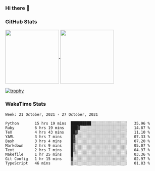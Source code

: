 ### Hi there 👋

### GitHub Stats

<a href="https://github.com/anuraghazra/github-readme-stats">
  <img align="center" height="170px" src="https://github-readme-stats.vercel.app/api/top-langs/?username=tksfjt1024&layout=compact&count_private=true&show_icons=true&show_icons=true&theme=graywhite" />
</a>
<a href="https://github.com/anuraghazra/github-readme-stats">
  <img align="center" height="170px" src="https://github-readme-stats.vercel.app/api?username=tksfjt1024&count_private=true&show_icons=true&show_icons=true&theme=graywhite" />
</a>

[![trophy](https://github-profile-trophy.vercel.app/?username=tksfjt1024)](https://github.com/ryo-ma/github-profile-trophy)

### WakaTime Stats

<!--START_SECTION:waka-->
```text
Week: 21 October, 2021 - 27 October, 2021

Python       15 hrs 19 mins  █████████░░░░░░░░░░░░░░░░   35.96 % 
Ruby         6 hrs 19 mins   ███▓░░░░░░░░░░░░░░░░░░░░░   14.87 % 
TeX          4 hrs 43 mins   ██▓░░░░░░░░░░░░░░░░░░░░░░   11.10 % 
YAML         3 hrs 7 mins    █▓░░░░░░░░░░░░░░░░░░░░░░░   07.33 % 
Bash         3 hrs 4 mins    █▓░░░░░░░░░░░░░░░░░░░░░░░   07.20 % 
Markdown     2 hrs 9 mins    █▒░░░░░░░░░░░░░░░░░░░░░░░   05.07 % 
Text         2 hrs 7 mins    █▒░░░░░░░░░░░░░░░░░░░░░░░   04.97 % 
Makefile     1 hr 25 mins    █░░░░░░░░░░░░░░░░░░░░░░░░   03.36 % 
Git Config   1 hr 15 mins    ▓░░░░░░░░░░░░░░░░░░░░░░░░   02.97 % 
TypeScript   46 mins         ▒░░░░░░░░░░░░░░░░░░░░░░░░   01.83 % 
```
<!--END_SECTION:waka-->
